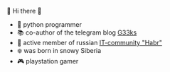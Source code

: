 🎉 Hi there 🎉

* 🐍 python programmer
* 📚 co-author of the telegram blog [G33ks](https://t.me/g33ks)
* 🧶 active member of russian [IT-community "Habr"](https://habr.com/shpaker)
* ❄️ was born in snowy Siberia
* 🎮 playstation gamer
